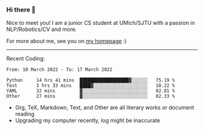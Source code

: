 ### Hi there 👋

Nice to meet you! I am a junior CS student at UMich/SJTU with a passion in NLP/Robotics/CV and more. 

For more about me, see you on [my homepage](https://jiayipan.me) :)

---

Recent Coding:
<!--START_SECTION:waka-->

```text
From: 10 March 2022 - To: 17 March 2022

Python     14 hrs 41 mins  ██████████████████▓░░░░░░   75.19 %
Text       3 hrs 33 mins   ████▓░░░░░░░░░░░░░░░░░░░░   18.22 %
YAML       32 mins         ▓░░░░░░░░░░░░░░░░░░░░░░░░   02.81 %
Other      27 mins         ▓░░░░░░░░░░░░░░░░░░░░░░░░   02.33 %
```

<!--END_SECTION:waka-->
- Org, TeX, Markdown, Text, and Other are all literary works or document reading
- Upgrading my computer recently, log might be inaccurate
